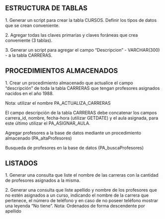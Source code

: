 ## ESTRUCTURA DE TABLAS 
<p>1. Generar un script para crear la tabla CURSOS. Definir los tipos de datos que se crean conveniente.</p>
<p>2. Agregar todas las claves primarias y claves foráneas que crea conveniente (3 tablas).</p> 
<p>3. Generar un script para agregar el campo “Descripcion” - VARCHAR(300) - a la tabla CARRERAS.</p>

## PROCEDIMIENTOS ALMACENADOS
<p>1. Crear un procedimiento almacenado que actualice el campo “descripción” de toda la tabla CARRERAS que tengan profesores asignados nacidos en el año 1988.</p>
<p>Nota: utilizar el nombre PA_ACTUALIZA_CARRERAS</p>
<p>El campo descripción de la tabla CARRERAS debe concatenar los campos carrera_id, nombre, fecha-hora (utilizar GETDATE) y el aula asignada, para este último utilizar el PA_ASIGNAR_AULA.</p>
<p>Agregar profesores a la base de datos mediante un procedimiento almacenado (PA_altaProfesores)</p>
<p>Busqueda de profesores en la base de datos (PA_buscaProfesores)</p>

## LISTADOS
<p>1.	Generar una consulta que liste el nombre de las carreras con la cantidad de profesores asignados a la misma.</p>
<p>2.	Generar una consulta que liste apellido y nombre de los profesores que no estén asignados a un curso, indicando el nombre de la carrera que pertenece, el número de teléfono y en caso de no poseer teléfono mostrar una leyenda “No tiene”. 
Nota: Ordenados de forma descendente por apellido</p>
